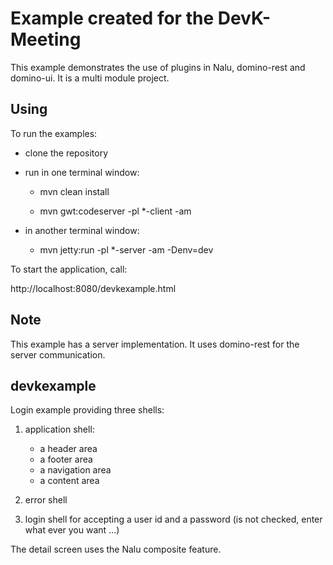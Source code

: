 # Example created for the DevK-Meeting
This example demonstrates the use of plugins in Nalu, domino-rest and domino-ui. It is a multi module project.

## Using
To run the examples:

* clone the repository

* run in one terminal window:

    - mvn clean install

    - mvn gwt:codeserver -pl *-client -am

* in another terminal window:

    - mvn jetty:run -pl *-server -am -Denv=dev


To start the application, call:

http://localhost:8080/devkexample.html

## Note
This example has a server implementation. It uses domino-rest for the server communication.

## devkexample
Login example providing three shells:

1. application shell:
      * a header area
      * a footer area
      * a navigation area
      * a content area

2. error shell

3. login shell for accepting a user id and a password (is not checked, enter what ever you want ...)

The detail screen uses the Nalu composite feature.



